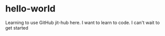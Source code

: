 # hello-world
Learning to use GitHub
jit-hub here. I want to learn to code.
I can't wait to get started
